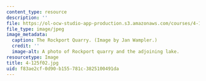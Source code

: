 ```yaml
---
content_type: resource
description: ''
file: https://ol-ocw-studio-app-production.s3.amazonaws.com/courses/4-125-architecture-studio-building-in-landscapes-fall-2002/f83ae2cf0d90b155781c3825100491da_4-125f02.jpg
file_type: image/jpeg
image_metadata:
  caption: The Rockport Quarry. (Image by Jan Wampler.)
  credit: ''
  image-alt: A photo of Rockport quarry and the adjoining lake.
resourcetype: Image
title: 4-125f02.jpg
uid: f83ae2cf-0d90-b155-781c-3825100491da
---
```


